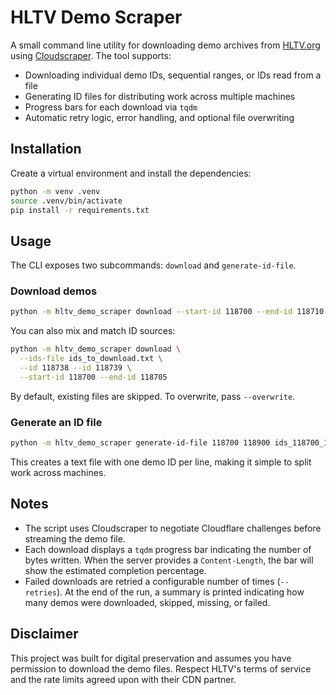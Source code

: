 # HLTV Demo Scraper

A small command line utility for downloading demo archives from [HLTV.org](https://www.hltv.org/) using
[Cloudscraper](https://github.com/VeNoMouS/cloudscraper). The tool supports:

- Downloading individual demo IDs, sequential ranges, or IDs read from a file
- Generating ID files for distributing work across multiple machines
- Progress bars for each download via `tqdm`
- Automatic retry logic, error handling, and optional file overwriting

## Installation

Create a virtual environment and install the dependencies:

```bash
python -m venv .venv
source .venv/bin/activate
pip install -r requirements.txt
```

## Usage

The CLI exposes two subcommands: `download` and `generate-id-file`.

### Download demos

```bash
python -m hltv_demo_scraper download --start-id 118700 --end-id 118710 --output-dir demos
```

You can also mix and match ID sources:

```bash
python -m hltv_demo_scraper download \
  --ids-file ids_to_download.txt \
  --id 118738 --id 118739 \
  --start-id 118700 --end-id 118705
```

By default, existing files are skipped. To overwrite, pass `--overwrite`.

### Generate an ID file

```bash
python -m hltv_demo_scraper generate-id-file 118700 118900 ids_118700_118900.txt
```

This creates a text file with one demo ID per line, making it simple to split work across machines.

## Notes

- The script uses Cloudscraper to negotiate Cloudflare challenges before streaming the demo file.
- Each download displays a `tqdm` progress bar indicating the number of bytes written. When the server
  provides a `Content-Length`, the bar will show the estimated completion percentage.
- Failed downloads are retried a configurable number of times (`--retries`). At the end of the run,
  a summary is printed indicating how many demos were downloaded, skipped, missing, or failed.

## Disclaimer

This project was built for digital preservation and assumes you have permission to download the demo
files. Respect HLTV's terms of service and the rate limits agreed upon with their CDN partner.
